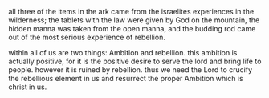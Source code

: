 all three of the items in the ark came from the israelites experiences in the wilderness;
the tablets with the law were given by God on the mountain, the hidden manna was taken
from the open manna, and the budding rod came out of the most serious experience of
rebellion.

within all of us are two things: Ambition and rebellion. this ambition is actually positive, for it is the positive desire to serve the lord and bring life to people. however it is ruined by rebellion. thus we need the Lord to crucify the rebellious element in us and resurrect the proper Ambition which is christ in us.
